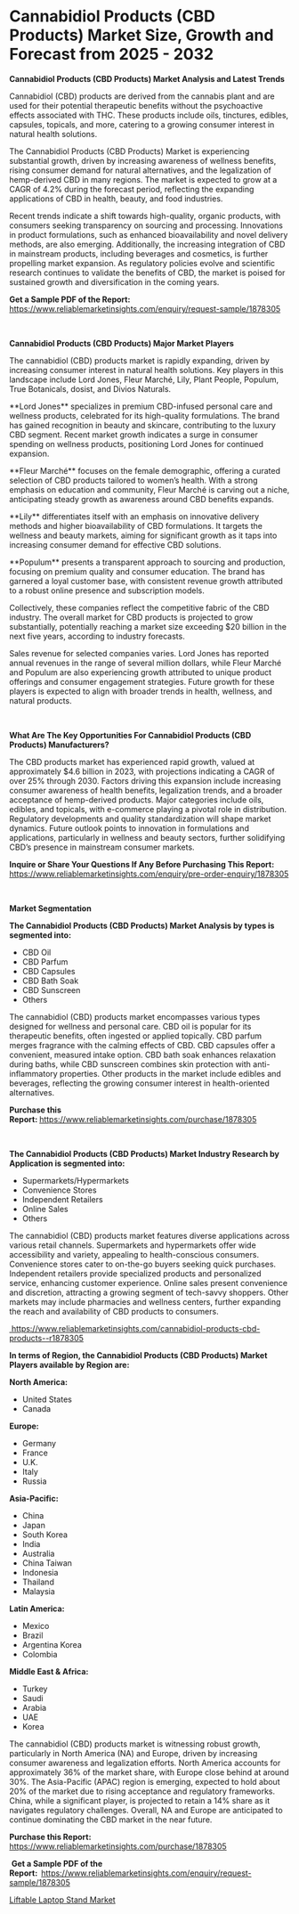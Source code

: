 <p><h1>Cannabidiol Products (CBD Products) Market Size, Growth and Forecast from 2025 - 2032</h1></p><p><strong>Cannabidiol Products (CBD Products) Market Analysis and Latest Trends</strong></p>
<p><p>Cannabidiol (CBD) products are derived from the cannabis plant and are used for their potential therapeutic benefits without the psychoactive effects associated with THC. These products include oils, tinctures, edibles, capsules, topicals, and more, catering to a growing consumer interest in natural health solutions. </p><p>The Cannabidiol Products (CBD Products) Market is experiencing substantial growth, driven by increasing awareness of wellness benefits, rising consumer demand for natural alternatives, and the legalization of hemp-derived CBD in many regions. The market is expected to grow at a CAGR of 4.2% during the forecast period, reflecting the expanding applications of CBD in health, beauty, and food industries.</p><p>Recent trends indicate a shift towards high-quality, organic products, with consumers seeking transparency on sourcing and processing. Innovations in product formulations, such as enhanced bioavailability and novel delivery methods, are also emerging. Additionally, the increasing integration of CBD in mainstream products, including beverages and cosmetics, is further propelling market expansion. As regulatory policies evolve and scientific research continues to validate the benefits of CBD, the market is poised for sustained growth and diversification in the coming years.</p></p>
<p><strong>Get a Sample PDF of the Report:&nbsp;</strong> <a href="https://www.reliablemarketinsights.com/enquiry/request-sample/1878305?utm_campaign=2281&utm_medium=2&utm_source=Github&utm_content=ia&utm_term=10022025&utm_id=cannabidiol-products-cbd-products">https://www.reliablemarketinsights.com/enquiry/request-sample/1878305</a></p>
<p>&nbsp;</p>
<p><strong>Cannabidiol Products (CBD Products) Major Market Players</strong></p>
<p><p>The cannabidiol (CBD) products market is rapidly expanding, driven by increasing consumer interest in natural health solutions. Key players in this landscape include Lord Jones, Fleur Marché, Lily, Plant People, Populum, True Botanicals, dosist, and Divios Naturals.</p><p>**Lord Jones** specializes in premium CBD-infused personal care and wellness products, celebrated for its high-quality formulations. The brand has gained recognition in beauty and skincare, contributing to the luxury CBD segment. Recent market growth indicates a surge in consumer spending on wellness products, positioning Lord Jones for continued expansion.</p><p>**Fleur Marché** focuses on the female demographic, offering a curated selection of CBD products tailored to women’s health. With a strong emphasis on education and community, Fleur Marché is carving out a niche, anticipating steady growth as awareness around CBD benefits expands.</p><p>**Lily** differentiates itself with an emphasis on innovative delivery methods and higher bioavailability of CBD formulations. It targets the wellness and beauty markets, aiming for significant growth as it taps into increasing consumer demand for effective CBD solutions.</p><p>**Populum** presents a transparent approach to sourcing and production, focusing on premium quality and consumer education. The brand has garnered a loyal customer base, with consistent revenue growth attributed to a robust online presence and subscription models.</p><p>Collectively, these companies reflect the competitive fabric of the CBD industry. The overall market for CBD products is projected to grow substantially, potentially reaching a market size exceeding $20 billion in the next five years, according to industry forecasts.</p><p>Sales revenue for selected companies varies. Lord Jones has reported annual revenues in the range of several million dollars, while Fleur Marché and Populum are also experiencing growth attributed to unique product offerings and consumer engagement strategies. Future growth for these players is expected to align with broader trends in health, wellness, and natural products.</p></p>
<p>&nbsp;</p>
<p><strong>What Are The Key Opportunities For Cannabidiol Products (CBD Products) Manufacturers?</strong></p>
<p><p>The CBD products market has experienced rapid growth, valued at approximately $4.6 billion in 2023, with projections indicating a CAGR of over 25% through 2030. Factors driving this expansion include increasing consumer awareness of health benefits, legalization trends, and a broader acceptance of hemp-derived products. Major categories include oils, edibles, and topicals, with e-commerce playing a pivotal role in distribution. Regulatory developments and quality standardization will shape market dynamics. Future outlook points to innovation in formulations and applications, particularly in wellness and beauty sectors, further solidifying CBD’s presence in mainstream consumer markets.</p></p>
<p><strong>Inquire or Share Your Questions If Any Before Purchasing This Report:</strong> <a href="https://www.reliablemarketinsights.com/enquiry/pre-order-enquiry/1878305?utm_campaign=2281&utm_medium=2&utm_source=Github&utm_content=ia&utm_term=10022025&utm_id=cannabidiol-products-cbd-products">https://www.reliablemarketinsights.com/enquiry/pre-order-enquiry/1878305</a></p>
<p>&nbsp;</p>
<p><strong>Market Segmentation</strong></p>
<p><strong>The Cannabidiol Products (CBD Products) Market Analysis by types is segmented into:</strong></p>
<p><ul><li>CBD Oil</li><li>CBD Parfum</li><li>CBD Capsules</li><li>CBD Bath Soak</li><li>CBD Sunscreen</li><li>Others</li></ul></p>
<p><p>The cannabidiol (CBD) products market encompasses various types designed for wellness and personal care. CBD oil is popular for its therapeutic benefits, often ingested or applied topically. CBD parfum merges fragrance with the calming effects of CBD. CBD capsules offer a convenient, measured intake option. CBD bath soak enhances relaxation during baths, while CBD sunscreen combines skin protection with anti-inflammatory properties. Other products in the market include edibles and beverages, reflecting the growing consumer interest in health-oriented alternatives.</p></p>
<p><strong>Purchase this Report:&nbsp;</strong><a href="https://www.reliablemarketinsights.com/purchase/1878305?utm_campaign=2281&utm_medium=2&utm_source=Github&utm_content=ia&utm_term=10022025&utm_id=cannabidiol-products-cbd-products">https://www.reliablemarketinsights.com/purchase/1878305</a></p>
<p>&nbsp;</p>
<p><strong>The Cannabidiol Products (CBD Products) Market Industry Research by Application is segmented into:</strong></p>
<p><ul><li>Supermarkets/Hypermarkets</li><li>Convenience Stores</li><li>Independent Retailers</li><li>Online Sales</li><li>Others</li></ul></p>
<p><p>The cannabidiol (CBD) products market features diverse applications across various retail channels. Supermarkets and hypermarkets offer wide accessibility and variety, appealing to health-conscious consumers. Convenience stores cater to on-the-go buyers seeking quick purchases. Independent retailers provide specialized products and personalized service, enhancing customer experience. Online sales present convenience and discretion, attracting a growing segment of tech-savvy shoppers. Other markets may include pharmacies and wellness centers, further expanding the reach and availability of CBD products to consumers.</p></p>
<p><a href="https://www.reliablemarketinsights.com/cannabidiol-products-cbd-products--r1878305?utm_campaign=2281&utm_medium=2&utm_source=Github&utm_content=ia&utm_term=10022025&utm_id=cannabidiol-products-cbd-products">&nbsp;https://www.reliablemarketinsights.com/cannabidiol-products-cbd-products--r1878305</a></p>
<p><strong>In terms of Region, the Cannabidiol Products (CBD Products) Market Players available by Region are:</strong></p>
<p>
    <p> <strong> North America: </strong>
        <ul>
            <li>United States</li>
            <li>Canada</li>
        </ul>
        </p> 
    <p> <strong> Europe: </strong>
        <ul>
            <li>Germany</li>
            <li>France</li>
            <li>U.K.</li>
            <li>Italy</li>
            <li>Russia</li>
        </ul>
        </p> 
    <p> <strong> Asia-Pacific: </strong>
        <ul>
            <li>China</li>
            <li>Japan</li>
            <li>South Korea</li>
            <li>India</li>
            <li>Australia</li>
            <li>China Taiwan</li>
            <li>Indonesia</li>
            <li>Thailand</li>
            <li>Malaysia</li>
        </ul>
        </p> 
    <p> <strong> Latin America: </strong>
        <ul>
            <li>Mexico</li>
            <li>Brazil</li>
            <li>Argentina Korea</li>
            <li>Colombia</li>
        </ul>
        </p> 
    <p> <strong> Middle East & Africa: </strong>
        <ul>
            <li>Turkey</li>
            <li>Saudi</li>
            <li>Arabia</li>
            <li>UAE</li>
            <li>Korea</li>
        </ul>
    </p>
    </p>
<p><p>The cannabidiol (CBD) products market is witnessing robust growth, particularly in North America (NA) and Europe, driven by increasing consumer awareness and legalization efforts. North America accounts for approximately 36% of the market share, with Europe close behind at around 30%. The Asia-Pacific (APAC) region is emerging, expected to hold about 20% of the market due to rising acceptance and regulatory frameworks. China, while a significant player, is projected to retain a 14% share as it navigates regulatory challenges. Overall, NA and Europe are anticipated to continue dominating the CBD market in the near future.</p></p>
<p><strong>Purchase this Report: </strong><a href="https://www.reliablemarketinsights.com/purchase/1878305?utm_campaign=2281&utm_medium=2&utm_source=Github&utm_content=ia&utm_term=10022025&utm_id=cannabidiol-products-cbd-products">https://www.reliablemarketinsights.com/purchase/1878305</a></p>
<p>&nbsp;<strong>Get a Sample PDF of the Report:&nbsp;&nbsp;</strong><a href="https://www.reliablemarketinsights.com/enquiry/request-sample/1878305?utm_campaign=2281&utm_medium=2&utm_source=Github&utm_content=ia&utm_term=10022025&utm_id=cannabidiol-products-cbd-products">https://www.reliablemarketinsights.com/enquiry/request-sample/1878305</a></p>
<p><strong></strong></p>
<p><p><a href="https://github.com/ilonaenterline65/Market-Research-Report-List-1/blob/main/liftable-laptop-stand-market.md?utm_campaign=2281&utm_medium=2&utm_source=Github&utm_content=ia&utm_term=10022025&utm_id=cannabidiol-products-cbd-products">Liftable Laptop Stand Market</a></p></p>